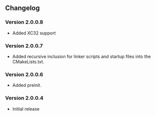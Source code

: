 ## Changelog

### Version 2.0.0.8
 - Added XC32 support

### Version 2.0.0.7
 - Added recursive inclusion for linker scripts and startup files into the CMakeLists.txt.

### Version 2.0.0.6
 - Added preinit.

### Version 2.0.0.4
 - Initial release
